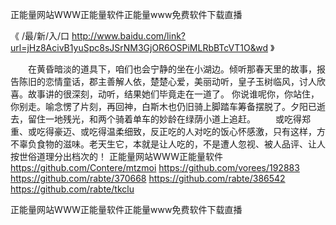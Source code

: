 
正能量网站WWW正能量软件正能量www免费软件下载直播




《 /最/新/入/口  http://www.baidu.com/link?url=jHz8AcivB1yuSpc8sJSrNM3GjOR6OSPiMLRbBTcVT1O&wd 》




　　在黄昏暗淡的道具下，咱们也会宁静的坐在小湖边。倾听那春天里的故事，报告陈旧的恋情童话，郡主善解人依，楚楚心爱，美丽动听，皇子玉树临风，讨人欣喜。故事讲的很深刻，动听，结果她们毕竟走在一道了。
你说谁呢你，你站住，你别走。喻念愣了片刻，再回神，白斯木也仍旧骑上脚踏车筹备摆脱了。夕阳已逝去，留住一地残光，和两个骑着单车的妙龄在绿荫小道上追赶。
　　或吃得郑重、或吃得豪迈、或吃得温柔细致，反正吃的人对吃的饭心怀感激，只有这样，方不辜负食物的滋味。老天生它，本就是让人吃的，不是遭人忽视、被人品评、让人按世俗道理分出档次的！
正能量网站WWW正能量软件
https://github.com/Contere/mtzmoi
https://github.com/vorees/192883
https://github.com/rabte/370668
https://github.com/rabte/386542
https://github.com/rabte/tkclu





正能量网站WWW正能量软件正能量www免费软件下载直播
